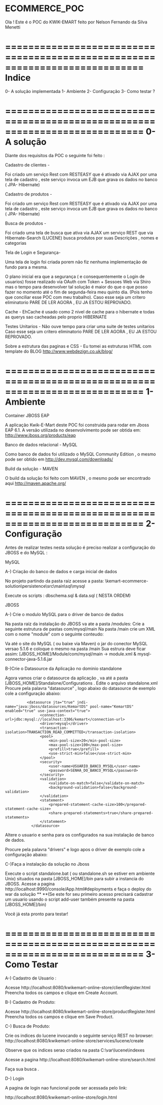 ECOMMERCE_POC
=============

Ola !  Este é o POC do KWIK-EMART feito por Nelson Fernando da Silva Menetti

============================================================================
Indice
============================================================================

0- A solução implementada
1- Ambiente
2- Configuração
3- Como testar ?

============================================================================
0- A solução
============================================================================

Diante dos requisitos da POC o seguinte foi feito :

Cadastro de clientes - 

Foi criado um serviço Rest com RESTEASY que é ativado via AJAX por uma tela de cadastro , 
este serviço invoca um EJB que grava os dados no banco ( JPA- Hibernate) 

Cadastro de produtos - 

Foi criado um serviço Rest com RESTEASY que é ativado via AJAX por uma tela de cadastro , 
este serviço invoca um EJB que grava os dados no banco ( JPA- Hibernate) 

Busca de produtos - 

Foi criado uma tela de busca que ativa via AJAX um serviço REST que via Hibernate-Search (LUCENE) busca produtos por suas
Descrições , nomes e categorias

Tela de Login e Segurança-

 Uma tela de login foi criada porem não fiz nenhuma implementação de fundo para a mesma.

 O plano inicial era que a segurança ( e consequentemente o Login de usuarios) fosse realizado via OAuth com Token + Sessoes Web via Shiro
 mas o tempo para desenvolver tal solução é maior do que o que posso fazer no momento até o fim de segunda-feira meu quinto dia.
 (Pois tenho que conciliar esse POC com meu trabalho).
 Caso esse seja um critero eliminatorio PARE DE LER AGORA , EU JA ESTOU REPROVADO.

Cache - EhCache é usado como 2 nivel de cache para o hibernate e todas as querys sao cacheadas pelo proprio HIBERNATE

Testes Unitarios - Não ouve tempo para criar uma suite de testes unitarios
                   Caso esse seja um critero eliminatorio PARE DE LER AGORA , EU JA ESTOU REPROVADO.

Sobre a estrutura das paginas e CSS - Eu tomei as estruturas HTML com template do BLOG http://www.webdezign.co.uk/blog/ 
  
============================================================================
1- Ambiente
============================================================================
 
 Container JBOSS EAP  
 
   A aplicação Kwik-E-Mart deste POC foi construida para rodar em Jboss EAP 6.1.
   A versão utilizada no desenvolvimento pode ser obtida em: http://www.jboss.org/products/eap 
 
 Banco de dados relacional - MySQL
 
   Como banco de dados foi utilizado o MySQL Community Edition , o mesmo pode ser obtido em http://dev.mysql.com/downloads/

 Build da solução - MAVEN

   O build da solução foi feito com MAVEN , o mesmo pode ser encontrado aqui http://maven.apache.org/

============================================================================
2- Configuração
============================================================================

 Antes de realizar testes nesta solução é preciso realizar a configuração do JBOSS e do MySQL :
 

 MySQL
 
A-) Criação do banco de dados e carga inicial de dados
 
 No projeto partindo da pasta raiz  acesse a pasta:
   \kemart-ecommerce-solution\persistence\src\main\sql\mysql
 
 Execute os scripts :
   dbschema.sql & data.sql ( NESTA ORDEM) 
  
   
 JBOSS 

 A-) Crie o modulo MySQL para o driver de banco de dados 

 Na pasta raiz da instalação do JBOSS va ate a pasta /modules:
 Crie a seguinte estrutura de pastas com/mysql/main
 Na pasta /main crie um XML com o nome "module" com o seguinte conteudo:
 
 <?xml version="1.0" encoding="UTF-8"?>
 <module xmlns="urn:jboss:module:1.0" name="com.mysql">
   <resources>
     <resource-root path="mysql-connector-java-5.1.6.jar"/>
   </resources>
   <dependencies>
     <module name="javax.api"/>
     <module name="javax.transaction.api"/>
   </dependencies>
 </module>
  
 Va até o site do MySQL ( ou baixe via Maven) o jar do  conector MySQL versao 5.1.6 e coloque o mesmo na pasta /main
 Sua estrura deve ficar assim:
 [JBOSS_HOME]/Module/com/mysql/main -> module.xml & mysql-connector-java-5.1.6.jar
 
 B-)Crie o Datasource da Aplicação no dominio standalone

 Agora vamos criar o datasource da aplicação , va até a pasta [JBOSS_HOME]/Standalone/Configurations .
 Edite o arquivo standalone.xml
 Procure pela palavra "datasource" , logo abaixo do datasource de exemplo cole a configuração abaixo:

              <datasource jta="true" jndi-name="java:jboss/datasources/KemartDS" pool-name="KemartDS" enabled="true" use-java-context="true">
                    <connection-url>jdbc:mysql://localhost:3306/kemart</connection-url>
                    <driver>mysql</driver>
                    <transaction-isolation>TRANSACTION_READ_COMMITTED</transaction-isolation>
                    <pool>
                        <min-pool-size>20</min-pool-size>
                        <max-pool-size>100</max-pool-size>
                        <prefill>true</prefill>
                        <use-strict-min>false</use-strict-min>
                    </pool>
                    <security>
                        <user-name>USUARIO_BANCO_MYSQL</user-name>
                        <password>SENHA_DO_BANCO_MYSQL</password>
                    </security>
                    <validation>
                        <validate-on-match>false</validate-on-match>
                        <background-validation>false</background-validation>
                    </validation>
                    <statement>
                        <prepared-statement-cache-size>100</prepared-statement-cache-size>
                        <share-prepared-statements>true</share-prepared-statements>
                    </statement>
                </datasource>
 
  Altere o usuario e senha para os configurados na sua instalação de banco de dados.

  Procure pela palavra "drivers"   e logo apos o driver de exemplo cole a configuração abaixo:
                <driver name="mysql" module="com.mysql"/>
  
  C-)Faça a instalação da solução no Jboss


  Execute o script standalone.bat ( ou standalone.sh se estiver em ambiente Unix) situados na pasta [JBOSS_HOME]/bin para subir a instancia do JBOSS.
  Acesse a pagina  http://localhost:9990/console/App.html#deployments e faça o deploy do war da solução **
  **(Se este for seu primeiro acesso precisará cadastrar um usuario usando o script add-user também presente na pasta [JBOSS_HOME]/bin)
  
  Você já esta pronto para testar!  

============================================================================
3- Como Testar
============================================================================          

A-) Cadastro de Usuario :

  Acesse http://localhost:8080/kwikemart-online-store/clientRegister.html
  Preencha todos os campos e clique em Create Account.

B-) Cadastro de Produto:

  Acesse http://localhost:8080/kwikemart-online-store/productRegister.html
  Preencha todos os campos e clique em Save Product.


C-) Busca de Produto:

  Crie os indices do lucene invocando o seguinte serviço REST no browser:
  http://localhost:8080/kwikemart-online-store/services/lucene/create 

  Observe que os indices serao criados na pasta  C:\var\lucene\indexes

  Acesse a pagina http://localhost:8080/kwikemart-online-store/search.html

  Faça sua busca .

D-) Login 

  A pagina de login nao funcional pode ser acessada pelo link:

  http://localhost:8080/kwikemart-online-store/login.html






 
  

